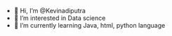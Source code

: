 - 👋 Hi, I’m @Kevinadiputra
- 👀 I’m interested in Data science 
- 🌱 I’m currently learning Java, html, python language 


<!---
Kevinadiputra/Kevinadiputra is a ✨ special ✨ repository because its `README.md` (this file) appears on your GitHub profile.
You can click the Preview link to take a look at your changes.
--->
